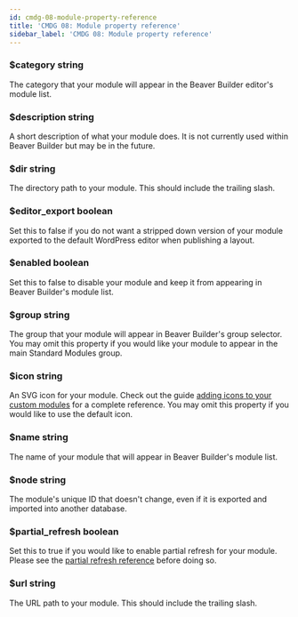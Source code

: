 ```yaml
---
id: cmdg-08-module-property-reference
title: 'CMDG 08: Module property reference'
sidebar_label: 'CMDG 08: Module property reference'
---
```



### $category string  
The category that your module will appear in the Beaver Builder editor's
module list.

### $description string  
A short description of what your module does. It is not currently used within
Beaver Builder but may be in the future.

### $dir string  
The directory path to your module. This should include the trailing slash.

### $editor_export boolean  
Set this to false if you do not want a stripped down version of your module
exported to the default WordPress editor when publishing a layout.

### $enabled boolean  
Set this to false to disable your module and keep it from appearing in Beaver
Builder's module list.

### $group string  
The group that your module will appear in Beaver Builder's group selector. You
may omit this property if you would like your module to appear in the main
Standard Modules group.

### $icon string  
An SVG icon for your module. Check out the guide [adding icons to your custom modules](/beaver-builder/developer/tutorials-guides/add-icons-to-your-custom-modules.md) for a complete reference. You may omit this property if you would
like to use the default icon.

### $name string  
The name of your module that will appear in Beaver Builder's module list.

### $node string  
The module's unique ID that doesn't change, even if it is exported and
imported into another database.

### $partial_refresh boolean  
Set this to true if you would like to enable partial refresh for your module.
Please see the [partial refresh reference](/beaver-builder/developer/custom-modules/cmdg-17-partial-refresh-reference.md) before doing so.

### $url string  
The URL path to your module. This should include the trailing slash.
